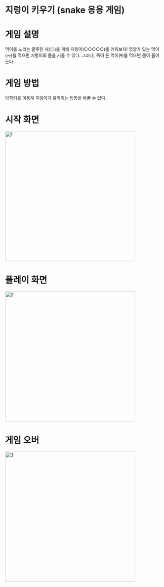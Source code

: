 # 지렁이 키우기 (snake 응용 게임)

# 게임 설명
먹이를 노리는 굶주린 새(◎)를 피해 지렁이(○○○○○)를 키워보자! 
영양가 있는 먹이(∞)를 먹으면 지렁이의 몸을 키울 수 있다.
그러나, 독이 든 먹이(‡)를 먹으면 몸이 줄어 든다.

# 게임 방법
방향키를 이용해 지렁이가 움직이는 방향을 바꿀 수 있다.

# 시작 화면
<img width="421" alt="1" src="https://user-images.githubusercontent.com/38491112/79225127-3c985880-7e97-11ea-9c18-a6921307f033.png">

# 플레이 화면
<img width="421" alt="2" src="https://user-images.githubusercontent.com/38491112/79225098-330ef080-7e97-11ea-8a3c-ca12296840ae.png">

# 게임 오버
<img width="421" alt="3" src="https://user-images.githubusercontent.com/38491112/79225103-34d8b400-7e97-11ea-9b0d-e27d50a9f475.png">
